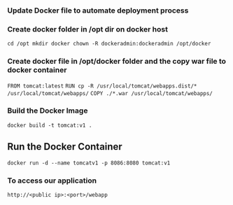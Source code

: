 ### Update Docker file to automate deployment process

### Create docker folder in /opt dir on docker host

`
cd /opt
mkdir docker
chown -R dockeradmin:dockeradmin /opt/docker
`

### Create docker file in /opt/docker folder and the copy war file to docker container

`FROM tomcat:latest`
`RUN cp -R /usr/local/tomcat/webapps.dist/* /usr/local/tomcat/webapps/`
`COPY ./*.war /usr/local/tomcat/webapps/`


### Build the Docker Image

`docker build -t tomcat:v1 .`

## Run the Docker Container
`docker run -d --name tomcatv1 -p 8086:8080 tomcat:v1`

### To access our application 
`http://<public ip>:<port>/webapp`


